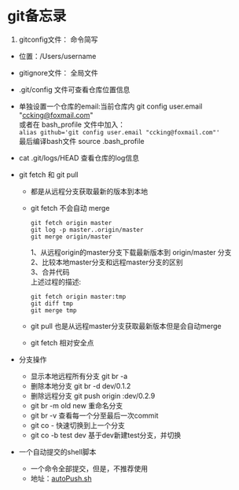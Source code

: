 # git备忘录

1. gitconfig文件： 命令简写
* 位置：/Users/username
* gitignore文件： 全局文件
* .git/config 文件可查看仓库位置信息
* 单独设置一个仓库的email:当前仓库内 git config user.email "ccking@foxmail.com"  
  或者在 bash_profile 文件中加入：  
  `alias github='git config user.email "ccking@foxmail.com"'`  
  最后编译bash文件  source .bash_profile
* cat .git/logs/HEAD  查看仓库的log信息
* git fetch 和 git pull   
  * 都是从远程分支获取最新的版本到本地
  * git fetch 不会自动 merge
  
  		git fetch origin master
  		git log -p master..origin/master
  		git merge origin/master
  	1、从远程origin的master分支下载最新版本到 origin/master 分支  
  	2、比较本地master分支和远程master分支的区别  
  	3、合并代码  
  	上述过程的描述:
  	
  		git fetch origin master:tmp
  		git diff tmp
  		git merge tmp
  * git pull 也是从远程master分支获取最新版本但是会自动merge
  * git fetch 相对安全点

* 分支操作
  * 显示本地远程所有分支 git br -a 
  * 删除本地分支 git br -d dev/0.1.2
  * 删除远程分支 git push origin :dev/0.2.9
  * git br -m old new 重命名分支
  * git br -v 查看每一个分至最后一次commit
  * git co -  快速切换到上一个分支
  * git co -b test dev 基于dev新建test分支，并切换
  	
* 一个自动提交的shell脚本  
  * 一个命令全部提交，但是，不推荐使用
  * 地址：[autoPush.sh](https://github.com/ccforward/cc/blob/master/git/autoPush.sh)